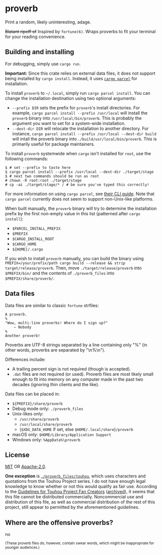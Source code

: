 # proverb
Print a random, likely uninteresting, adage.

~~Blatant ripoff of~~ Inspired by `fortune(6)`. Wraps proverbs to fit your
terminal for your reading convenience.

## Building and installing
For debugging, simply use `cargo run`.

**Important:** Since this crate relies on external data files, it does not
support being installed by `cargo install`. Instead, it uses
[`cargo parcel`](https://gitlab.com/rotty/cargo-parcel) for installation.

To install `proverb` to `~/.local`, simply run `cargo parcel install`.
You can change the installation destination using two optional arguments:

* `--prefix DIR` sets the prefix for `proverb`'s install directories. For
  example, `cargo parcel install --prefix /usr/local` will install the
  `proverb` binary into `/usr/local/bin/proverb`. This is probably the
  argument you want to set for a system-wide installation.
* `--dest-dir DIR` will relocate the installation to another directory.
  For instance, `cargo parcel install --prefix /usr/local --dest-dir build`
  will intall the proverb binary into `./build/usr/local/bin/proverb`. This
  is primarily useful for package maintainers.

To install `proverb` systemwide when `cargo` isn't installed for `root`, use the
following commands:
```console
$ # set --prefix to taste here
$ cargo parcel install --prefix /usr/local --dest-dir ./target/stage
$ # next two commands should be run as root
# chown -R root:root ./target/stage
# cp -ai ./target/stage/* / # be sure you've typed this correctly!
```

For more information on using `cargo parcel`, see
[their CLI guide](https://gitlab.com/rotty/cargo-parcel/-/blob/master/docs/cli-guide.md).
Note that `cargo parcel` currently does not seem to support non-Unix-like platforms.

When built manually, the `proverb` binary will try to determine the installation
prefix by the first non-empty value in this list (patterned after `cargo install`):
* `$PARCEL_INSTALL_PREFIX`
* `$PREFIX`
* `$CARGO_INSTALL_ROOT`
* `$CARGO_HOME`
* `${HOME}/.cargo`

If you wish to install `proverb` manually, you can build the binary using
`PREFIX=/your/prefix/path cargo build --release && strip target/release/proverb`.
Then, move `./target/release/proverb` into `$PREFIX/bin/` and the contents
of `./proverb_files` into `$PREFIX/share/proverb/`.

## Data files
Data files are similar to classic `fortune` strfiles:
```
A proverb.
%
"Wow, multi-line proverbs! Where do I sign up?"
    — Nobody
%
Another proverb!
```

Proverbs are UTF-8 strings separated by a line containing only "%"
(in other words, proverbs are separated by "\n%\n").

Differences include:
* A trailing percent sign is not required (though is accepted).
* `.dat` files are not required (or used). Proverb files are most likely small
  enough to fit into memory on any computer made in the past two decades
  (ignoring thin clients and the like).

Data files can be placed in:
* `${PREFIX}/share/proverb`
* Debug mode only: `./proverb_files`
* Unix-likes only:
  * `/usr/share/proverb`
  * `/usr/local/share/proverb`
  * (`$XDG_DATA_HOME` if set, else `$HOME/.local/share`)`/proverb`
* macOS only: `$HOME/Library/Application Support`
* Windows only: `%AppData%\proverb`

## License
[MIT] OR [Apache-2.0].

**One exception** is [`./proverb_files/touhou`], which uses characters and
quotations from the Touhou Project series. I do not have enough legal knowledge
to know whether or not this would qualify as fair use. According to the
[Guidelines for Touhou Project Fan Creators] ([archived]),
it seems that this file cannot be distributed commercially. Noncommercial use
and distribution of this file, as well as commercial distribution of the rest
of this project, still appear to permitted by the aforementioned guidelines.

[MIT]: https://github.com/PatchMixolydic/proverb/blob/main/LICENSE-MIT
[Apache-2.0]: https://github.com/PatchMixolydic/proverb/blob/main/LICENSE-APACHE
[`./proverb_files/touhou`]: https://github.com/PatchMixolydic/proverb/blob/main/proverb_files/touhou
[Guidelines for Touhou Project Fan Creators]: https://touhou-project.news/guidelines_en/
[archived]: https://web.archive.org/web/20210607213949/https://touhou-project.news/guidelines_en/

## Where are the offensive proverbs?
no

<small>(These proverb files *do*, however, contain swear words, which might be
inappropriate for younger audiences.)</small>
